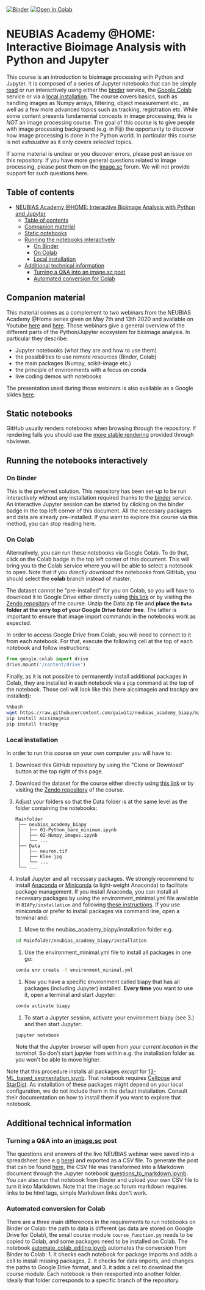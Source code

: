 [![Binder](https://mybinder.org/badge_logo.svg)](https://mybinder.org/v2/gh/guiwitz/neubias_academy_biapy/636808e57605207be95cc1435b79c2a61110dee1)
[![Open In Colab](https://colab.research.google.com/assets/colab-badge.svg)](https://colab.research.google.com/github/guiwitz/neubias_academy_biapy/blob/colab)

# NEUBIAS Academy @HOME: Interactive Bioimage Analysis with Python and Jupyter

This course is an introduction to bioimage processing with Python and Jupyter. It is composed of a series of Jupyter notebooks that can be simply [read](https://nbviewer.jupyter.org/github/guiwitz/neubias_academy_biapy/tree/master/) or run interactively using either the [binder](#On-Binder) service, the [Google Colab](#On-Colab) service or via a [local installation](#Local-installation). The course covers basics, such as handling images as Numpy arrays, filtering, object measurement etc., as well as a few more advanced topics such as tracking, registration etc. While some content presents fundamental concepts in image processing, this is *NOT* an image processing course. The goal of this course is to give people with image processing background (e.g. in Fiji) the opportunity to discover how image processing is done in the Python world. In particular this course is not *exhaustive* as it only covers *selected* topics.

If some material is unclear or you discover errors, please post an issue on this repository. If you have more general questions related to image processing, please post them on the [image.sc](https://forum.image.sc/) forum. We will not provide support for such questions here.

## Table of contents

- [NEUBIAS Academy @HOME: Interactive Bioimage Analysis with Python and Jupyter](#neubias-academy-home-interactive-bioimage-analysis-with-python-and-jupyter)
  - [Table of contents](#table-of-contents)
  - [Companion material](#companion-material)
  - [Static notebooks](#static-notebooks)
  - [Running the notebooks interactively](#running-the-notebooks-interactively)
    - [On Binder](#on-binder)
    - [On Colab](#on-colab)
    - [Local installation](#local-installation)
  - [Additional technical information](#additional-technical-information)
    - [Turning a Q&A into an image.sc post](#turning-a-qa-into-an-imagesc-post)
    - [Automated conversion for Colab](#automated-conversion-for-colab)

## Companion material

This material comes as a complement to two webinars from the NEUBIAS Academy @Home series given on May 7th and 13th 2020 and available on Youtube [here](https://youtu.be/2KF8vBrp3Zw) and [here](https://www.youtube.com/watch?v=Y3pB3wnOivE). Those webinars give a general overview of the different parts of the Python/Jupyter ecosystem for bioimage analysis. In particular they describe:
- Jupyter notebooks (what they are and how to use them)
- the possibilities to use remote resources (Binder, Colab)
- the main packages (Numpy, scikit-image etc.)
- the principle of environments with a focus on conda
- live coding demos with notebooks

The presentation used during those webinars is also available as a Google slides [here](http://bit.ly/neubias_biapy).

## Static notebooks

GitHub usually renders notebooks when browsing through the repository. If rendering fails you should use the [more stable rendering](https://nbviewer.jupyter.org/github/guiwitz/neubias_academy_biapy/tree/master/) provided through nbviewer.

## Running the notebooks interactively

### On Binder

This is the preferred solution. This repository has been set-up to be run interactively without any installation required thanks to the [binder](https://mybinder.org/) service. An interactive Jupyter session can be started by clicking on the binder badge in the top left corner of this document. All the necessary packages and data are already pre-installed. If you want to explore this course via this method, you can stop reading here.

### On Colab

Alternatively, you can run these notebooks via Google Colab. To do that, click on the Colab badge in the top left corner of this document. This will bring you to the Colab service where you will be able to select a notebook to open. Note that if you *directly download* the notebooks from GitHub, you should select the **colab** branch instead of master.

The dataset cannot be "pre-installed" for you on Colab, so you will have to download it to Google Drive either directly using [this link](https://zenodo.org/record/3856637/files/Data.zip?download=1) or by visiting the [Zendo repository](https://zenodo.org/record/3856637) of the course. Unzip the Data.zip file and **place the ```Data``` folder at the very top of your Google Drive folder tree**. The latter is important to ensure that image import commands in the notebooks work as expected.

In order to access Google Drive from Colab, you will need to connect to it from each notebook. For that, execute the following cell at the top of each notebook and follow instructions:

```python
from google.colab import drive
drive.mount('/content/drive')
```

Finally, as it is not possible to permanently install additional packages in Colab, they are installed in each notebook via a ```pip``` command at the top of the notebook. Those cell will look like this (here aicsimageio and trackpy are installed):

```bash
%%bash
wget https://raw.githubusercontent.com/guiwitz/neubias_academy_biapy/master/course_functions.py
pip install aicsimageio
pip install trackpy
```


### Local installation

In order to run this course on your own computer you will have to:

1. Download this GitHub repository by using the "Clone or Download" button at the top right of this page.
2. Download the dataset for the course either directly using [this link](https://zenodo.org/record/3856637/files/Data.zip?download=1) or by visiting the [Zendo repository](https://zenodo.org/record/3856637) of the course.
3. Adjust your folders so that the Data folder is at the same level as the folder containing the notebooks:
   ```
   Mainfolder
    ├── neubias_academy_biapy
    │   ├── 01-Python_bare_minimum.ipynb
    │   ├── 02-Numpy_images.ipynb
    │   └── ...
    ├── Data
    │   ├── neuron.tif
    │   ├── Klee.jpg
    │   └── ...
    └── ...
    ```
4. Install Jupyter and all necessary packages. We strongly recommend to install [Anaconda](https://docs.anaconda.com/anaconda/install/) or [Miniconda](https://docs.conda.io/en/latest/miniconda.html) (a light-weight Anaconda) to facilitate package management. If you install Anaconda, you can install all necessary packages by using the environment_minimal.yml file available in ```BIAPy/installation``` and following [these instructions](https://docs.anaconda.com/anaconda/navigator/tutorials/manage-environments/#importing-an-environment). If you use miniconda or prefer to install packages via command line, open a terminal and:
   
   1. Move to the neubias_academy_biapy/installation folder e.g.
   ```bash
   cd Mainfolder/neubias_academy_biapy/installation
   ```
   1. Use the environment_minimal.yml file to install all packages in one go:
   ```bash
   conda env create -f environment_minimal.yml
   ```
   1. Now you have a specific environment called biapy that has all packages (including Jupyter) installed. **Every time** you want to use it, open a terminal and start Jupyter:
   ```bash
   conda activate biapy
   ```
   1. To start a Jupyter session, activate your environment biapy (see 3.) and then start Jupyter:
   ```bash
   jupyter notebook
   ```
   Note that the Jupyter browser will open from *your current location in the terminal*. So don't start jupyter from within e.g. the installation folder as you won't be able to move higher.

Note that this procedure installs all packages *except* for [13-ML_based_segmentation.ipynb](13-ML_based_segmentation.ipynb). That notebook requires [Cellpose](https://github.com/mouseland/cellpose) and [StarDist](https://github.com/mpicbg-csbd/stardist). As installation of these packages might depend on your local configuration, we do not include them in the default installation. Consult their documentation on how to install them if you want to explore that notebook.

## Additional technical information

### Turning a Q&A into an [image.sc](https://forum.image.sc/) post

The questions and answers of the live NEUBIAS webinar were saved into a spreadsheet (see e.g [here](https://docs.google.com/spreadsheets/d/1aL77bMOsQeYoWBA8_jZx_mu13KeL_bgJHNVMOWPHHHA/edit?usp=sharing)) and exported as a CSV file. To generate the post that can be found [here](https://forum.image.sc/t/neubias-academy-home-webinar-interactive-bioimage-analysis-with-python-and-jupyter-questions-answers/37596), the CSV file was transformed into a Markdown document through the Jupyter notebook [questions_to_markdown.ipynb](utils/questions_to_markdown.ipynb). You can also run that notebook from Binder and upload your own CSV file to turn it into Markdown. Note that the image.sc forum markdown requires links to be html tags, simple Markdown links don't work.

### Automated conversion for Colab

There are a three main differences in the requirements to run notebooks on Binder or Colab: the path to data is different (as data are stored on Google Drive for Colab), the small course module ```course_function.py``` needs to be copied to Colab, and some packages need to be installed on Colab. The notebook [automate_colab_editing.ipynb](utils/automate_colab_editing.ipynb) automates the conversion from Binder to Colab: 1. It checks each notebook for package imports and adds a cell to install missing packages, 2. it checks for data imports, and changes the paths to Google Drive format, and 3. it adds a cell to download the course module. Each notebook is then reexported into another folder. Ideally that folder corresponds to a specific branch of the repository.

